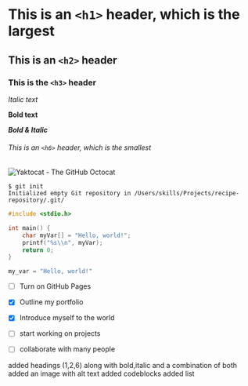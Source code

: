 # This is an `<h1>` header, which is the largest

## This is an `<h2>` header
### This is the `<h3>` header
*Italic text*

**Bold text**

***Bold & Italic***


###### This is an `<h6>` header, which is the smallest
![Yaktocat - The GitHub Octocat](https://octodex.github.com/images/yaktocat.png)

```
$ git init
Initialized empty Git repository in /Users/skills/Projects/recipe-repository/.git/
```
```c
#include <stdio.h>

int main() {
    char myVar[] = "Hello, world!";
    printf("%s\\n", myVar);
    return 0;
}
```

```python
my_var = "Hello, world!"
```
- [ ] Turn on GitHub Pages
- [x] Outline my portfolio
- [x] Introduce myself to the world
- [ ] start working on projects
- [ ] collaborate with many people
      


added headings (1,2,6) along with bold,italic and a combination of both 
added an image with alt text
added codeblocks
added list
